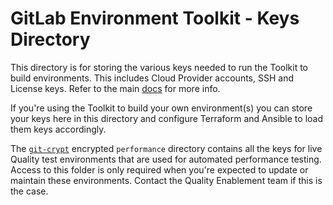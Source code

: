 # GitLab Environment Toolkit - Keys Directory

This directory is for storing the various keys needed to run the Toolkit to build environments. This includes Cloud Provider accounts, SSH and License keys. Refer to the main [docs](../README.md#documentation) for more info.

If you're using the Toolkit to build your own environment(s) you can store your keys here in this directory and configure Terraform and Ansible to load them keys accordingly.

The [`git-crypt`](https://github.com/AGWA/git-crypt) encrypted `performance` directory contains all the keys for live Quality test environments that are used for automated performance testing. Access to this folder is only required when you're expected to update or maintain these environments. Contact the Quality Enablement team if this is the case.
